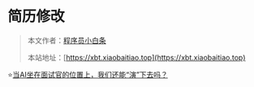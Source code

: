 # 简历修改

> 本文作者：[程序员小白条](https://github.com/luoye6)
>
> 本站地址：[https://xbt.xiaobaitiao.top](https://xbt.xiaobaitiao.top)

⭐️[当AI坐在面试官的位置上，我们还能“演”下去吗？](当AI坐在面试官的位置上，我们还能“演”下去吗？.md)



